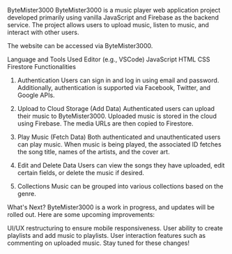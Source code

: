 ByteMister3000
ByteMister3000 is a music player web application project developed primarily using vanilla JavaScript and Firebase as the backend service. The project allows users to upload music, listen to music, and interact with other users.

The website can be accessed via ByteMister3000.

Language and Tools Used
Editor (e.g., VSCode)
JavaScript
HTML
CSS
Firestore
Functionalities
1. Authentication
Users can sign in and log in using email and password. Additionally, authentication is supported via Facebook, Twitter, and Google APIs.

2. Upload to Cloud Storage (Add Data)
Authenticated users can upload their music to ByteMister3000. Uploaded music is stored in the cloud using Firebase. The media URLs are then copied to Firestore.

3. Play Music (Fetch Data)
Both authenticated and unauthenticated users can play music. When music is being played, the associated ID fetches the song title, names of the artists, and the cover art.

4. Edit and Delete Data
Users can view the songs they have uploaded, edit certain fields, or delete the music if desired.

5. Collections
Music can be grouped into various collections based on the genre.

What's Next?
ByteMister3000 is a work in progress, and updates will be rolled out. Here are some upcoming improvements:

UI/UX restructuring to ensure mobile responsiveness.
User ability to create playlists and add music to playlists.
User interaction features such as commenting on uploaded music.
Stay tuned for these changes!
